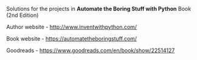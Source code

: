 Solutions for the projects in **Automate the Boring Stuff with Python** Book (2nd Edition)


Author website - http://www.inventwithpython.com/

Book website - https://automatetheboringstuff.com/

Goodreads - https://www.goodreads.com/en/book/show/22514127